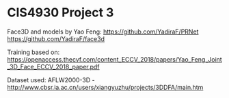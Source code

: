# CIS4930 Project 3

Face3D and models by Yao Feng: 
https://github.com/YadiraF/PRNet
https://github.com/YadiraF/face3d

Training based on:
https://openaccess.thecvf.com/content_ECCV_2018/papers/Yao_Feng_Joint_3D_Face_ECCV_2018_paper.pdf

Dataset used:
AFLW2000-3D - http://www.cbsr.ia.ac.cn/users/xiangyuzhu/projects/3DDFA/main.htm
